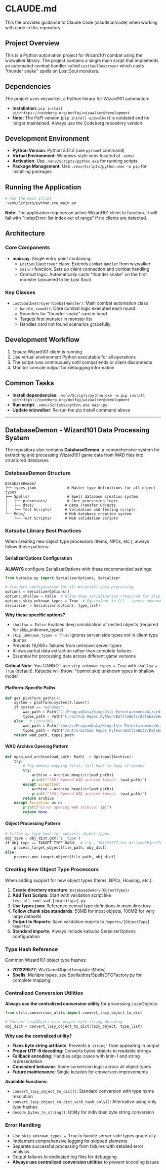 # CLAUDE.md

This file provides guidance to Claude Code (claude.ai/code) when working with code in this repository.

## Project Overview

This is a Python automation project for Wizard101 combat using the wizwalker library. The project contains a single main script that implements an automated combat handler called `LostSoulDestroyer` which casts "thunder snake" spells on Lost Soul monsters.

## Dependencies

The project uses wizwalker, a Python library for Wizard101 automation:
- **Installation**: `pip install git+https://codeberg.org/notfaj/wizwalker@development`
- **Note**: The PyPI version (`pip install wizwalker`) is outdated and no longer maintained. Always use the Codeberg repository version.

## Development Environment

- **Python Version**: Python 3.12.3 (use `python3` command)
- **Virtual Environment**: Windows-style venv located at `.venv/`
- **Activation**: Use `.venv/Scripts/python.exe` for running scripts
- **Package Management**: Use `.venv/Scripts/python.exe -m pip` for installing packages

## Running the Application

```bash
# Run the main script
.venv/Scripts/python.exe main.py
```

**Note**: The application requires an active Wizard101 client to function. It will fail with "IndexError: list index out of range" if no clients are detected.

## Architecture

### Core Components

- **main.py**: Single entry point containing:
  - `LostSoulDestroyer` class: Extends `CombatHandler` from wizwalker
  - `main()` function: Sets up client connection and combat handling
  - Combat logic: Automatically casts "thunder snake" on the first monster (assumed to be Lost Soul)

### Key Classes

- `LostSoulDestroyer(CombatHandler)`: Main combat automation class
  - `handle_round()`: Core combat logic executed each round
  - Searches for "thunder snake" card in hand
  - Targets first monster in monster list
  - Handles card not found scenarios gracefully

## Development Workflow

1. Ensure Wizard101 client is running
2. Use virtual environment Python executable for all operations
3. The script runs continuously until combat ends or client disconnects
4. Monitor console output for debugging information

## Common Tasks

- **Install dependencies**: `.venv/Scripts/python.exe -m pip install git+https://codeberg.org/notfaj/wizwalker@development`
- **Run script**: `.venv/Scripts/python.exe main.py`
- **Update wizwalker**: Re-run the pip install command above

---

## DatabaseDemon - Wizard101 Data Processing System

The repository also contains **DatabaseDemon**, a comprehensive system for extracting and processing Wizard101 game data from WAD files into structured databases.

### DatabaseDemon Structure

```
DatabaseDemon/
├── types.json              # Master type definitions for all object types
├── Spells/                 # Spell database creation system
│   ├── processors/         # Core processing logic
│   ├── dtos/              # Data Transfer Objects
│   └── Test Scripts/      # Validation and testing scripts
└── Mobs/                  # Mob database creation system
    └── Test Scripts/      # Mob validation scripts
```

### Katsuba Library Best Practices

When creating new object type processors (Items, NPCs, etc.), always follow these patterns:

#### SerializerOptions Configuration
**ALWAYS** configure SerializerOptions with these recommended settings:

```python
from katsuba.op import SerializerOptions, Serializer

# Standard configuration for all Wizard101 data processing
options = SerializerOptions()
options.shallow = False  # Allow deep serialization (required for skip_unknown_types)
options.skip_unknown_types = True  # Equivalent to CLI --ignore-unknown-types
serializer = Serializer(options, type_list)
```

**Why these specific options?**
- `shallow = False`: Enables deep serialization of nested objects (required for skip_unknown_types)
- `skip_unknown_types = True`: Ignores server-side types not in client type dumps
- Prevents 18,000+ failures from unknown server types
- Allows partial data extraction rather than complete failures
- Essential for processing data across different game versions

**Critical Note**: You CANNOT use `skip_unknown_types = True` with `shallow = True` (default). Katsuba will throw: "cannot skip unknown types in shallow mode".

#### Platform-Specific Paths
```python
def get_platform_paths():
    system = platform.system().lower()
    if system == "windows":
        wad_path = Path("C:/ProgramData/KingsIsle Entertainment/Wizard101/Data/GameData/Root.wad")
        types_path = Path("C:/Github Repos Python/BattleBots/DatabaseDemon/types.json")
    else:  # Linux/WSL
        wad_path = Path("/mnt/c/ProgramData/KingsIsle Entertainment/Wizard101/Data/GameData/Root.wad")
        types_path = Path("/mnt/c/Github Repos Python/BattleBots/DatabaseDemon/types.json")
    return wad_path, types_path
```

#### WAD Archive Opening Pattern
```python
def open_wad_archive(wad_path: Path) -> Optional[Archive]:
    try:
        # Try memory mapping first, fall back to heap if needed
        try:
            archive = Archive.mmap(str(wad_path))
            print(f"[OK] Opened WAD archive (mmap): {wad_path}")
        except Exception:
            archive = Archive.heap(str(wad_path))
            print(f"[OK] Opened WAD archive (heap): {wad_path}")
        return archive
    except Exception as e:
        print(f"Error opening WAD archive: {e}")
        return None
```

#### Object Processing Pattern
```python
# Filter by type hash for specific object types
obj_type = obj_dict.get('$__type')
if obj_type == TARGET_TYPE_HASH:  # e.g., 701229577 for WizGameObjectTemplate
    process_target_object(file_path, obj_dict)
else:
    process_non_target_object(file_path, obj_dict)
```

### Creating New Object Type Processors

When adding support for new object types (Items, NPCs, Housing, etc.):

1. **Create directory structure**: `DatabaseDemon/{ObjectType}/`
2. **Add Test Scripts**: Start with validation script like `test_all_root_wad_{objecttype}.py`
3. **Use types.json**: Reference central type definitions in main directory
4. **Follow chunk size standards**: 50MB for most objects, 100MB for very large datasets
5. **Output to Reports**: Save validation reports to `Reports/{ObjectType} Reports/`
6. **Standard imports**: Always include katsuba SerializerOptions configuration

### Type Hash Reference

Common Wizard101 object type hashes:
- **701229577**: WizGameObjectTemplate (Mobs)
- **Spells**: Multiple types, see Spells/dtos/SpellsDTOFactory.py for complete mapping

### Centralized Conversion Utilities

**Always use the centralized conversion utility** for processing LazyObjects:

```python
from utils.conversion_utils import convert_lazy_object_to_dict

# Convert LazyObject with proper byte string decoding
obj_dict = convert_lazy_object_to_dict(lazy_object, type_list)
```

**Why use the centralized utility?**
- **Fixes byte string artifacts**: Prevents `b'string'` from appearing in output
- **Proper UTF-8 decoding**: Converts bytes objects to readable strings
- **Fallback encoding**: Handles edge cases with latin-1 and string representation
- **Consistent behavior**: Same conversion logic across all object types
- **Future maintenance**: Single location for conversion improvements

**Available Functions:**
- `convert_lazy_object_to_dict()`: Standard conversion with type name resolution
- `convert_lazy_object_to_dict_with_hash_only()`: Alternative using only type hashes
- `decode_bytes_to_string()`: Utility for individual byte string conversion

### Error Handling

- Use `skip_unknown_types = True` to handle server-side types gracefully
- Implement comprehensive logging for skipped elements
- Separate successful processing from failures with detailed error analysis
- Output failures to dedicated log files for debugging
- **Always use centralized conversion utilities** to prevent encoding issues